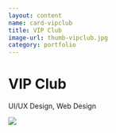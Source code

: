 ```yaml
---
layout: content
name: card-vipclub
title: VIP Club
image-url: thumb-vipclub.jpg
category: portfolio
---
```


<h1>VIP Club</h1>
<p class="lead">UI/UX Design, Web Design</p>
<img class="img-fluid" src="{{ site.baseurl }}/assets/img/vipclub.jpg" />
